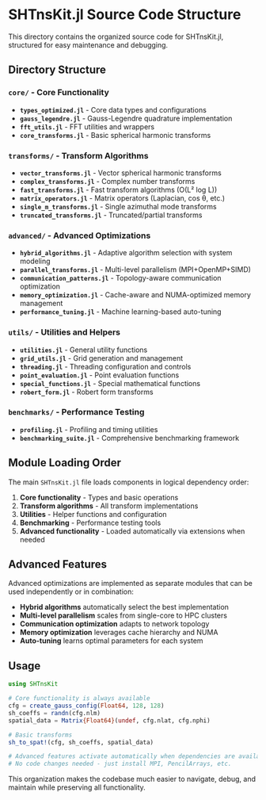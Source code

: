 # SHTnsKit.jl Source Code Structure

This directory contains the organized source code for SHTnsKit.jl, structured for easy maintenance and debugging.

## Directory Structure

### `core/` - Core Functionality
- **`types_optimized.jl`** - Core data types and configurations
- **`gauss_legendre.jl`** - Gauss-Legendre quadrature implementation
- **`fft_utils.jl`** - FFT utilities and wrappers
- **`core_transforms.jl`** - Basic spherical harmonic transforms

### `transforms/` - Transform Algorithms
- **`vector_transforms.jl`** - Vector spherical harmonic transforms
- **`complex_transforms.jl`** - Complex number transforms
- **`fast_transforms.jl`** - Fast transform algorithms (O(L² log L))
- **`matrix_operators.jl`** - Matrix operators (Laplacian, cos θ, etc.)
- **`single_m_transforms.jl`** - Single azimuthal mode transforms
- **`truncated_transforms.jl`** - Truncated/partial transforms

### `advanced/` - Advanced Optimizations
- **`hybrid_algorithms.jl`** - Adaptive algorithm selection with system modeling
- **`parallel_transforms.jl`** - Multi-level parallelism (MPI+OpenMP+SIMD)
- **`communication_patterns.jl`** - Topology-aware communication optimization
- **`memory_optimization.jl`** - Cache-aware and NUMA-optimized memory management
- **`performance_tuning.jl`** - Machine learning-based auto-tuning

### `utils/` - Utilities and Helpers
- **`utilities.jl`** - General utility functions
- **`grid_utils.jl`** - Grid generation and management
- **`threading.jl`** - Threading configuration and controls
- **`point_evaluation.jl`** - Point evaluation functions
- **`special_functions.jl`** - Special mathematical functions
- **`robert_form.jl`** - Robert form transforms

### `benchmarks/` - Performance Testing
- **`profiling.jl`** - Profiling and timing utilities
- **`benchmarking_suite.jl`** - Comprehensive benchmarking framework

## Module Loading Order

The main `SHTnsKit.jl` file loads components in logical dependency order:

1. **Core functionality** - Types and basic operations
2. **Transform algorithms** - All transform implementations
3. **Utilities** - Helper functions and configuration
4. **Benchmarking** - Performance testing tools
5. **Advanced functionality** - Loaded automatically via extensions when needed

## Advanced Features

Advanced optimizations are implemented as separate modules that can be used independently or in combination:

- **Hybrid algorithms** automatically select the best implementation
- **Multi-level parallelism** scales from single-core to HPC clusters
- **Communication optimization** adapts to network topology
- **Memory optimization** leverages cache hierarchy and NUMA
- **Auto-tuning** learns optimal parameters for each system

## Usage

```julia
using SHTnsKit

# Core functionality is always available
cfg = create_gauss_config(Float64, 128, 128)
sh_coeffs = randn(cfg.nlm)
spatial_data = Matrix{Float64}(undef, cfg.nlat, cfg.nphi)

# Basic transforms
sh_to_spat!(cfg, sh_coeffs, spatial_data)

# Advanced features activate automatically when dependencies are available
# No code changes needed - just install MPI, PencilArrays, etc.
```

This organization makes the codebase much easier to navigate, debug, and maintain while preserving all functionality.